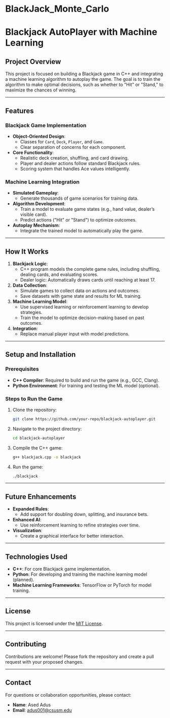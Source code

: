 # BlackJack_Monte_Carlo

# Blackjack AutoPlayer with Machine Learning

## Project Overview
This project is focused on building a Blackjack game in C++ and integrating a machine learning algorithm to autoplay the game. The goal is to train the algorithm to make optimal decisions, such as whether to "Hit" or "Stand," to maximize the chances of winning.

---

## Features

### Blackjack Game Implementation
- **Object-Oriented Design**:
  - Classes for `Card`, `Deck`, `Player`, and `Game`.
  - Clear separation of concerns for each component.
- **Core Functionality**:
  - Realistic deck creation, shuffling, and card drawing.
  - Player and dealer actions follow standard Blackjack rules.
  - Scoring system that handles Ace values intelligently.

### Machine Learning Integration
- **Simulated Gameplay**:
  - Generate thousands of game scenarios for training data.
- **Algorithm Development**:
  - Train a model to evaluate game states (e.g., hand value, dealer’s visible card).
  - Predict actions ("Hit" or "Stand") to optimize outcomes.
- **Autoplay Mechanism**:
  - Integrate the trained model to automatically play the game.

---

## How It Works

1. **Blackjack Logic**:
   - C++ program models the complete game rules, including shuffling, dealing cards, and evaluating scores.
   - Dealer logic: Automatically draws cards until reaching at least 17.
2. **Data Collection**:
   - Simulate games to collect data on actions and outcomes.
   - Save datasets with game state and results for ML training.
3. **Machine Learning Model**:
   - Use supervised learning or reinforcement learning to develop strategies.
   - Train the model to optimize decision-making based on past outcomes.
4. **Integration**:
   - Replace manual player input with model predictions.

---

## Setup and Installation

### Prerequisites
- **C++ Compiler**: Required to build and run the game (e.g., GCC, Clang).
- **Python Environment**: For training and testing the ML model (optional).

### Steps to Run the Game
1. Clone the repository:
   ```bash
   git clone https://github.com/your-repo/blackjack-autoplayer.git
   ```
2. Navigate to the project directory:
   ```bash
   cd blackjack-autoplayer
   ```
3. Compile the C++ game:
   ```bash
   g++ blackjack.cpp -o blackjack
   ```
4. Run the game:
   ```bash
   ./blackjack
   ```

---

## Future Enhancements
- **Expanded Rules**:
  - Add support for doubling down, splitting, and insurance bets.
- **Enhanced AI**:
  - Use reinforcement learning to refine strategies over time.
- **Visualization**:
  - Create a graphical interface for better interaction.

---

## Technologies Used
- **C++**: For core Blackjack game implementation.
- **Python**: For developing and training the machine learning model (planned).
- **Machine Learning Frameworks**: TensorFlow or PyTorch for model training.

---

## License
This project is licensed under the [MIT License](LICENSE).

---

## Contributing
Contributions are welcome! Please fork the repository and create a pull request with your proposed changes.

---

## Contact
For questions or collaboration opportunities, please contact:
- **Name**: Ased Adus
- **Email**: adus001@csusm.edu

